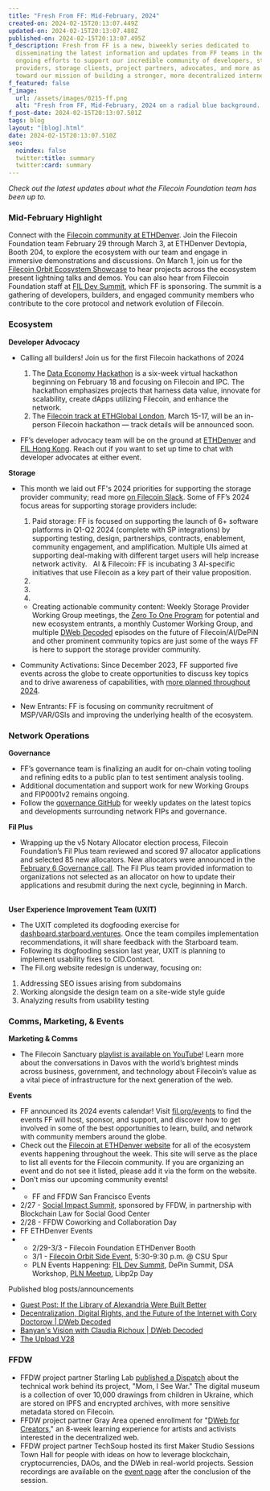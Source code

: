 ```yaml
---
title: "Fresh From FF: Mid-February, 2024"
created-on: 2024-02-15T20:13:07.449Z
updated-on: 2024-02-15T20:13:07.488Z
published-on: 2024-02-15T20:13:07.495Z
f_description: Fresh from FF is a new, biweekly series dedicated to
  disseminating the latest information and updates from FF teams in their
  ongoing efforts to support our incredible community of developers, storage
  providers, storage clients, project partners, advocates, and more as we work
  toward our mission of building a stronger, more decentralized internet.
f_featured: false
f_image:
  url: /assets/images/0215-ff.png
  alt: "Fresh from FF, Mid-February, 2024 on a radial blue background. "
f_post-date: 2024-02-15T20:13:07.501Z
tags: blog
layout: "[blog].html"
date: 2024-02-15T20:13:07.510Z
seo:
  noindex: false
  twitter:title: summary
  twitter:card: summary
---
```

*Check out the latest updates about what the Filecoin Foundation team has been up to.*

### Mid-February Highlight

Connect with the [Filecoin community at ETHDenver](https://hub.fil.org/events/ethdenver/menu/see-the-schedule). Join the Filecoin Foundation team February 29 through March 3, at ETHDenver Devtopia, Booth 204, to explore the ecosystem with our team and engage in immersive demonstrations and discussions. On March 1, join us for the [Filecoin Orbit Ecosystem Showcase](https://filecoindenver.io/) to hear projects across the ecosystem present lightning talks and demos. You can also hear from Filecoin Foundation staff at [FIL Dev Summit](https://fildev.io/FDS-3), which FF is sponsoring. The summit is a gathering of developers, builders, and engaged community members who contribute to the core protocol and network evolution of Filecoin.

### Ecosystem

**Developer Advocacy**

* Calling all builders! Join us for the first Filecoin hackathons of 2024

  1. The [Data Economy Hackathon](https://dorahacks.io/hackathon/filecoin-data-economy/detail) is a six-week virtual hackathon beginning on February 18 and focusing on Filecoin and IPC. The hackathon emphasizes projects that harness data value, innovate for scalability, create dApps utilizing Filecoin, and enhance the network. 
  2. The [Filecoin track at ETHGlobal London](https://ethglobal.com/events/london2024/prizes/filecoin), March 15-17, will be an in-person Filecoin hackathon — track details will be announced soon.
* FF’s developer advocacy team will be on the ground at [ETHDenver](https://hub.fil.org/events/ethdenver/menu/see-the-schedule) and [FIL Hong Kong](https://fil-hk.io/). Reach out if you want to set up time to chat with developer advocates at either event. 

**Storage** 

* This month we laid out FF's 2024 priorities for supporting the storage provider community; read more [on Filecoin Slack](https://filecoinproject.slack.com/archives/C02GQUMFQVA/p1707172145882549). Some of FF’s 2024 focus areas for supporting storage providers include:

  1. Paid storage: FF is focused on supporting the launch of 6+ software platforms in Q1-Q2 2024 (complete with SP integrations) by supporting testing, design, partnerships, contracts, enablement, community engagement, and amplification. Multiple UIs aimed at supporting deal-making with different target users will help increase network activity.   AI & Filecoin: FF is incubating 3 AI-specific initiatives that use Filecoin as a key part of their value proposition. 
  2.
  3.
  4.

  * Creating actionable community content: Weekly Storage Provider Working Group meetings, the [Zero To One Program](https://www.youtube.com/watch?v=QqhV8Pj7xpA&list=PLp3zrT1ewY0mxPnE89z5NCb_pgCAMhuO3) for potential and new ecosystem entrants, a monthly Customer Working Group, and multiple [DWeb Decoded](https://www.youtube.com/playlist?list=PLp3zrT1ewY0micCUXk2G1B1-ukbpuclJy) episodes on the future of Filecoin/AI/DePiN and other prominent community topics are just some of the ways FF is here to support the storage provider community.
* Community Activations: Since December 2023, FF supported five events across the globe to create opportunities to discuss key topics and to drive awareness of capabilities, with [more planned throughout 2024](https://fil.org/events/). 
* New Entrants: FF is focusing on community recruitment of MSP/VAR/GSIs and improving the underlying health of the ecosystem.

### Network Operations

**Governance**

* FF’s governance team is finalizing an audit for on-chain voting tooling and refining edits to a public plan to test sentiment analysis tooling. 
* Additional documentation and support work for new Working Groups and FIP0001v2 remains ongoing. 
* Follow the [governance GitHub](https://github.com/filecoin-project/FIPs/discussions) for weekly updates on the latest topics and developments surrounding network FIPs and governance. 

**Fil Plus** 

* Wrapping up the v5 Notary Allocator election process, Filecoin Foundation’s Fil Plus team reviewed and scored 97 allocator applications and selected 85 new allocators. New allocators were announced in the [February 6 Governance call](https://www.youtube.com/watch?v=HdyFRW2-CYY). The Fil Plus team provided information to organizations not selected as an allocator on how to update their applications and resubmit during the next cycle, beginning in March. 

\
**User Experience Improvement Team (UXIT)**

* The UXIT completed its dogfooding exercise for [dashboard.starboard.ventures](https://dashboard.starboard.ventures/dashboard). Once the team compiles implementation recommendations, it will share feedback with the Starboard team. 
* Following its dogfooding session last year, UXIT is planning to implement usability fixes to CID.Contact. 
* The Fil.org website redesign is underway, focusing on: 

1. Addressing SEO issues arising from subdomains
2. Working alongside the design team on a site-wide style guide 
3. Analyzing results from usability testing

### Comms, Marketing, & Events

**Marketing & Comms**

* The Filecoin Sanctuary [playlist is available on YouTube](https://www.youtube.com/playlist?list=PLp3zrT1ewY0lsLIsGAQYREZnP9QKE6zlU)! Learn more about the conversations in Davos with the world’s brightest minds across business, government, and technology about Filecoin’s value as a vital piece of infrastructure for the next generation of the web. 

**Events** 

* FF announced its 2024 events calendar! Visit [fil.org/events](http://fil.org/events) to find the events FF will host, sponsor, and support, and discover how to get involved in some of the best opportunities to learn, build, and network with community members around the globe.
* Check out the [Filecoin at ETHDenver website](https://hub.fil.org/ethdenver2024) for all of the ecosystem events happening throughout the week. This site will serve as the place to list all events for the Filecoin community. If you are organizing an event and do not see it listed, please add it via the form on the website.
* Don’t miss our upcoming community events!
* * FF and FFDW San Francisco Events 
* 2/27 - [Social Impact Summit](https://www.blockchainlawsg.org/socialimpactsummit2024), sponsored by FFDW, in partnership with Blockchain Law for Social Good Center
* 2/28 - FFDW Coworking and Collaboration Day
* FF ETHDenver Events
* * 2/29-3/3 - Filecoin Foundation ETHDenver Booth
  * 3/1 - [Filecoin Orbit Side Event](https://filecoindenver.io/), 5:30-9:30 p.m. @ CSU Spur
  * PLN Events Happening: [FIL Dev Summit](https://fildev.io/FDS-3), DePin Summit, DSA Workshop, [PLN Meetup](https://lu.ma/dg1bhavg), Libp2p Day

Published blog posts/announcements 

* [Guest Post: If the Library of Alexandria Were Built Better](https://fil.org/blog/guest-post-if-the-library-of-alexandra-were-built-better/)
* [Decentralization, Digital Rights, and the Future of the Internet with Cory Doctorow | DWeb Decoded](https://www.youtube.com/watch?v=wsQuNbWbByA)
* [Banyan's Vision with Claudia Richoux | DWeb Decoded](https://www.youtube.com/watch?v=j65dCi5tf74)
* [The Upload V28](https://upload.fil.org/p/filecoin-foundation-deploys-ipfs-space)

### FFDW

* FFDW project partner Starling Lab [published a Dispatch](https://dispatch.starlinglab.org/p/mom-i-see-war) about the technical work behind its project, "Mom, I See War." The digital museum is a collection of over 10,000 drawings from children in Ukraine, which are stored on IPFS and encrypted archives, with more sensitive metadata stored on Filecoin.
* FFDW project partner Gray Area opened enrollment for "[DWeb for Creators](https://grayarea.org/course/dweb-for-creators/)," an 8-week learning experience for artists and activists interested in the decentralized web. 
* FFDW project partner TechSoup hosted its first Maker Studio Sessions Town Hall for people with ideas on how to leverage blockchain, cryptocurrencies, DAOs, and the DWeb in real-world projects. Session recordings are available on the [event page](https://events.techsoup.org/events/details/techsoup-public-good-app-house-presents-crafting-our-collective-future-accelerating-makers-town-hall-session-1/) after the conclusion of the session.